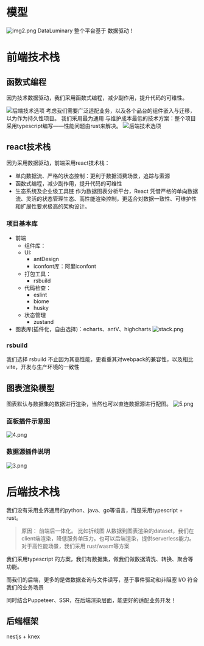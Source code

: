 

# 模型
![img2.png](./images/img2.png)
DataLuminary 整个平台基于 数据驱动！
# 前端技术栈
## 函数式编程
因为技术数据驱动，我们采用函数式编程，减少副作用，提升代码的可维性。

![后端技术选项](./images/6.png)
考虑我们需要广泛适配业务，以及各个品台的组件嵌入与迁移，以为作为持久性项目。
我们采用最为通用 与维护成本最低的技术方案：整个项目采用typescript编写——性能问题由rust来解决。
![后端技术选项](./images/2.png)
## react技术栈
因为采用数据驱动，前端采用react技术栈：
+ 单向数据流、严格的状态控制：更利于数据消费场景，追踪与索源
+ 函数式编程，减少副作用，提升代码的可维性
+ 生态系统及企业级工具链
作为数据图表分析平台，React 凭借严格的单向数据流、灵活的状态管理生态、高性能渲染控制，更适合对数据一致性、可维护性和扩展性要求极高的架构设计。
### 项目基本库
+ 前端
    + 组件库：
    + UI:
      + antDesign
      + iconfont库：阿里iconfont
    + 打包工具：
      + rsbuild
    + 代码检查：
      + eslint
      + biome
      + husky
  + 状态管理
    + zustand
+ 图表库(插件化，自由选择)：echarts、antV、highcharts
![stack.png](./images/stack.png)


### rsbuild
我们选择 rsbuild 不止因为其高性能，更看重其对webpack的兼容性，以及相比vite，开发与生产环境的一致性

## 图表渲染模型
图表默认与数据集的数据进行渲染，当然也可以直连数据源进行配图。
![5.png](./images/5.png)
### 面板插件示意图
![4.png](./images/4.png)

### 数据源插件说明
![3.png](./images/3.png)



# 后端技术栈
我们没有采用业界通用的python、java、go等语言，而是采用typescript + rust。
> 原因： 前端后一体化。 比如折线图 从数据到图表渲染的dataset，我们在client端渲染，降低服务单压力。也可以后端渲染，提供serverless能力。
> 对于高性能场景，我们采用 rust/wasm等方案


我们采用typescript 的方案，我们有数据集，做我们做数据清洗、转换、聚合等功能。

而我们的后端，更多的是做数据查询与文件读写，基于事件驱动和非阻塞 I/O 符合我们的业务场景

同时结合Puppeteer、SSR，在后端渲染层面，能更好的适配业务开发！
## 后端框架
nestjs + knex


